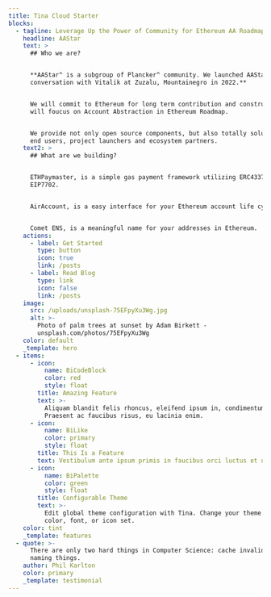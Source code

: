 ```yaml
---
title: Tina Cloud Starter
blocks:
  - tagline: Leverage Up the Power of Community for Ethereum AA Roadmap.
    headline: AAStar
    text: >
      ## Who we are?


      **AAStar^ is a subgroup of Plancker^ community. We launched AAStar after a
      conversation with Vitalik at Zuzalu, Mountainegro in 2022.**


      We will commit to Ethereum for long term contribution and construction. We
      will foucus on Account Abstraction in Ethereum Roadmap.


      We provide not only open source components, but also totally solutions for
      end users, project launchers and ecosystem partners.
    text2: >
      ## What are we building?


      ETHPaymaster, is a simple gas payment framework utilizing ERC4337 and
      EIP7702.


      AirAccount, is a easy interface for your Ethereum account life cycle.


      Comet ENS, is a meaningful name for your addresses in Ethereum.
    actions:
      - label: Get Started
        type: button
        icon: true
        link: /posts
      - label: Read Blog
        type: link
        icon: false
        link: /posts
    image:
      src: /uploads/unsplash-75EFpyXu3Wg.jpg
      alt: >-
        Photo of palm trees at sunset by Adam Birkett -
        unsplash.com/photos/75EFpyXu3Wg
    color: default
    _template: hero
  - items:
      - icon:
          name: BiCodeBlock
          color: red
          style: float
        title: Amazing Feature
        text: >-
          Aliquam blandit felis rhoncus, eleifend ipsum in, condimentum nibh.
          Praesent ac faucibus risus, eu lacinia enim.
      - icon:
          name: BiLike
          color: primary
          style: float
        title: This Is a Feature
        text: Vestibulum ante ipsum primis in faucibus orci luctus et ultrices.
      - icon:
          name: BiPalette
          color: green
          style: float
        title: Configurable Theme
        text: >-
          Edit global theme configuration with Tina. Change your theme's primary
          color, font, or icon set.
    color: tint
    _template: features
  - quote: >-
      There are only two hard things in Computer Science: cache invalidation and
      naming things.
    author: Phil Karlton
    color: primary
    _template: testimonial
---
```


